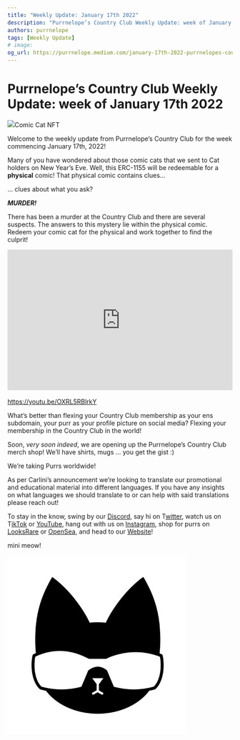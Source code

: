 ```yaml
---
title: "Weekly Update: January 17th 2022"
description: "Purrnelope’s Country Club Weekly Update: week of January 17th 2022"
authors: purrnelope
tags: [Weekly Update]
# image:
og_url: https://purrnelope.medium.com/january-17th-2022-purrnelopes-country-club-weekly-update-4a771c189c68
---
```


<!--truncate-->

# Purrnelope’s Country Club Weekly Update: week of January 17th 2022

![](./assets/1_J3KkPNoQy-Xba-1jRce02Q.gif)Comic Cat NFT

Welcome to the weekly update from Purrnelope’s Country Club for the week commencing January 17th, 2022!

Many of you have wondered about those comic cats that we sent to Cat holders on New Year’s Eve. Well, this ERC-1155 will be redeemable for a **physical** comic! That physical comic contains clues…

… clues about what you ask?

**_MURDER!_**

There has been a murder at the Country Club and there are several suspects. The answers to this mystery lie within the physical comic. Redeem your comic cat for the physical and work together to find the culprit!

<iframe width="100%" height="315" src="https://www.youtube.com/embed/OXRL5RBlrkY" title="YouTube video player" frameborder="0" allow="accelerometer; autoplay; clipboard-write; encrypted-media; gyroscope; picture-in-picture" allowfullscreen></iframe>

https://youtu.be/OXRL5RBlrkY

What’s better than flexing your Country Club membership as your ens subdomain, your purr as your profile picture on social media? Flexing your membership in the Country Club in the world!

Soon, _very soon indeed_, we are opening up the Purrnelope’s Country Club merch shop! We’ll have shirts, mugs … you get the gist :)

We’re taking Purrs worldwide!

As per Carlini’s announcement we’re looking to translate our promotional and educational material into different languages. If you have any insights on what languages we should translate to or can help with said translations please reach out!

To stay in the know, swing by our [Discord](https://discord.gg/pENe5hw828), say hi on T[witter](https://twitter.com/purrnelopescc), watch us on T[ikTok](https://www.tiktok.com/@purrnelopescountryclub) or [YouTube](https://www.youtube.com/channel/UCDNEK69wV4wkYeIb-WTshUQ), hang out with us on [Instagram](https://www.instagram.com/purrnelopes_country_club/), shop for purrs on [LooksRare](https://looksrare.org/collections/0x9759226B2F8ddEFF81583e244Ef3bd13AAA7e4A1#items) or [OpenSea](https://opensea.io/collection/purrnelopes-country-club?search[sortAscending]=true&search[sortBy]=PRICE&search[toggles][0]=BUY_NOW), and head to our [Website](https://www.purrnelopescountryclub.com/)!

mini meow!

![](./assets/1_vSujjQQ_v3YcYOz3bgBErA.jpg)

